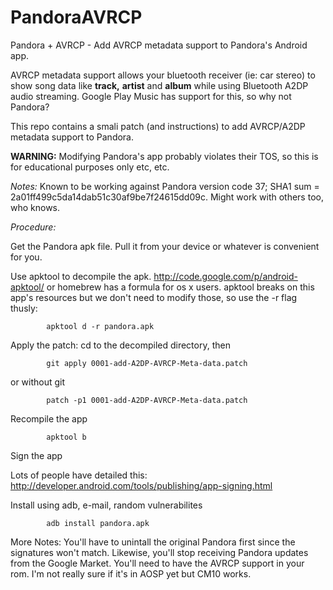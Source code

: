 PandoraAVRCP
============

Pandora + AVRCP - Add AVRCP metadata support to Pandora's Android app.

AVRCP metadata support allows your bluetooth receiver (ie: car stereo) to show song data like **track,** **artist** and **album** while using Bluetooth A2DP audio streaming.
Google Play Music has support for this, so why not Pandora?

This repo contains a smali patch (and instructions) to add AVRCP/A2DP metadata support to Pandora.

**WARNING:**
	Modifying Pandora's app probably violates their TOS, so this is for educational purposes only etc, etc.

*Notes:*
	Known to be working against Pandora version code 37; SHA1 sum = 2a01ff499c5da14dab51c30af9be7f24615dd09c. Might work with others too, who knows.


*Procedure:*

Get the Pandora apk file. 
			Pull it from your device or whatever is convenient for you.

Use apktool to decompile the apk. 
http://code.google.com/p/android-apktool/
or homebrew has a formula for os x users.
apktool breaks on this app's resources but we don't need to modify those, so use the -r flag thusly:

			apktool d -r pandora.apk
Apply the patch:
cd to the decompiled directory, then
	
			git apply 0001-add-A2DP-AVRCP-Meta-data.patch
			
or without git
		
			patch -p1 0001-add-A2DP-AVRCP-Meta-data.patch

Recompile the app

			apktool b

Sign the app

Lots of people have detailed this: http://developer.android.com/tools/publishing/app-signing.html

Install using adb, e-mail, random vulnerabilites
			
			adb install pandora.apk

More Notes:
	You'll have to unintall the original Pandora first since the signatures won't match. Likewise, you'll stop receiving Pandora updates from the Google Market.
	You'll need to have the AVRCP support in your rom. I'm not really sure if it's in AOSP yet but CM10 works. 
 
